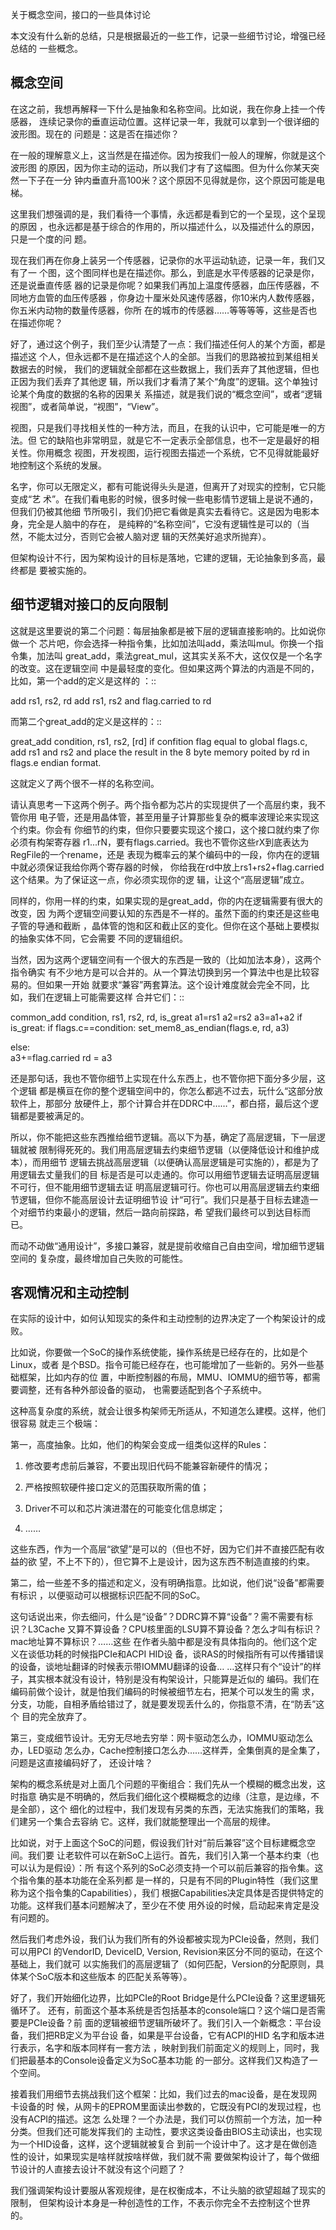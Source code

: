     
关于概念空间，接口的一些具体讨论

本文没有什么新的总结，只是根据最近的一些工作，记录一些细节讨论，增强已经总结的
一些概念。

## 概念空间
在这之前，我想再解释一下什么是抽象和名称空间。比如说，我在你身上挂一个传感器，
连续记录你的垂直运动位置。这样记录一年，我就可以拿到一个很详细的波形图。现在的
问题是：这是否在描述你？

在一般的理解意义上，这当然是在描述你。因为按我们一般人的理解，你就是这个波形图
的原因，因为你主动的运动，所以我们才有了这幅图。但为什么你某天突然一下子在一分
钟内垂直升高100米？这个原因不见得就是你，这个原因可能是电梯。

这里我们想强调的是，我们看待一个事情，永远都是看到它的一个呈现，这个呈现的原因
，也永远都是基于综合的作用的，所以描述什么，以及描述什么的原因，只是一个度的问
题。

现在我们再在你身上装另一个传感器，记录你的水平运动轨迹，记录一年，我们又有了一
个图，这个图同样也是在描述你。那么，到底是水平传感器的记录是你，还是说垂直传感
器的记录是你呢？如果我们再加上温度传感器，血压传感器，不同地方血管的血压传感器
，你身边十厘米处风速传感器，你10米内人数传感器，你五米内动物的数量传感器，你所
在的城市的传感器……等等等等，这些是否也在描述你呢？

好了，通过这个例子，我们至少认清楚了一点：我们描述任何人的某个方面，都是描述这
个人，但永远都不是在描述这个人的全部。当我们的思路被拉到某组相关数据去的时候，
我们的逻辑就全部都在这些数据上，我们丢弃了其他逻辑，但也正因为我们丢弃了其他逻
辑，所以我们才看清了某个“角度”的逻辑。这个单独讨论某个角度的数据的名称的因果关
系描述，就是我们说的“概念空间”，或者“逻辑视图”，或者简单说，“视图”，“View”。

视图，只是我们寻找相关性的一种方法，而且，在我的认识中，它可能是唯一的方法。但
它的缺陷也非常明显，就是它不一定表示全部信息，也不一定是最好的相关性。你用概念
视图，开发视图，运行视图去描述一个系统，它不见得就能最好地控制这个系统的发展。

名字，你可以无限定义，都有可能说得头头是道，但离开了对现实的控制，它只能变成“艺
术”。在我们看电影的时候，很多时候一些电影情节逻辑上是说不通的，但我们仍被其他细
节所吸引，我们仍把它看做是真实去看待它。这是因为电影本身，完全是人脑中的存在，
是纯粹的“名称空间”，它没有逻辑性是可以的（当然，不能太过分，否则它会被人脑对逻
辑的天然美好追求所抛弃）。

但架构设计不行，因为架构设计的目标是落地，它建的逻辑，无论抽象到多高，最终都是
要被实施的。

## 细节逻辑对接口的反向限制
这就是这里要说的第二个问题：每层抽象都是被下层的逻辑直接影响的。比如说你做一个
芯片吧，你会选择一种指令集，比如加法叫add，乘法叫mul。你换一个指令集，加法叫
great_add，乘法great_mul，这其实关系不大，这仅仅是一个名字的改变。这在逻辑空间
中是最轻度的变化。但如果这两个算法的内涵是不同的，比如，第一个add的定义是这样的
：::

  add rs1, rs2, rd
  add rs1, rs2 and flag.carried to rd

而第二个great_add的定义是这样的：::

  great_add condition, rs1, rs2, [rd]
  if confition flag equal to global flags.c, add rs1 and rs2 and
  place the result in the 8 byte memory poited by rd in flags.e
  endian format.

这就定义了两个很不一样的名称空间。

请认真思考一下这两个例子。两个指令都为芯片的实现提供了一个高层约束，我不管你用
电子管，还是用晶体管，甚至用量子计算那些复杂的概率波理论来实现这个约束。你会有
你细节的约束，但你只要要实现这个接口，这个接口就约束了你必须有构架寄存器
r1...rN，要有flags.carried。我也不管你这些rX到底表达为RegFile的一个rename，还是
表现为概率云的某个编码中的一段，你内在的逻辑中就必须保证我给你两个寄存器的时候，
你给我在rd中放上rs1+rs2+flag.carried这个结果。为了保证这一点，你必须实现你的逻
辑，让这个“高层逻辑”成立。

同样的，你用一样的约束，如果实现的是great_add，你的内在逻辑需要有很大的改变，因
为两个逻辑空间要认知的东西是不一样的。虽然下面的约束还是这些电子管的导通和截断
，晶体管的饱和区和截止区的变化。但你在这个基础上要模拟的抽象实体不同，它会需要
不同的逻辑组织。

当然，因为这两个逻辑空间有一个很大的东西是一致的（比如加法本身），这两个指令确实
有不少地方是可以合并的。从一个算法切换到另一个算法中也是比较容易的。但如果一开始
就要求“兼容”两套算法。这个设计难度就会完全不同，比如，我们在逻辑上可能需要这样
合并它们：::

  common_add condition, rs1, rs2, rd, is_great
  a1=rs1
  a2=rs2
  a3=a1+a2
  if is_great:
  if flags.c==condition:
  set_mem8_as_endian(flags.e, rd, a3)

  else:        
  a3+=flag.carried
  rd = a3

还是那句话，我也不管你细节上实现在什么东西上，也不管你把下面分多少层，这个逻辑
都是横亘在你的整个逻辑空间中的，你怎么都逃不过去，玩什么“这部分放软件上，那部分
放硬件上，那个计算合并在DDRC中……”，都白搭，最后这个逻辑都是要被满足的。

所以，你不能把这些东西推给细节逻辑。高以下为基，确定了高层逻辑，下一层逻辑就被
限制得死死的。我们用高层逻辑去约束细节逻辑（以便降低设计和维护成本），而用细节
逻辑去挑战高层逻辑（以便确认高层逻辑是可实施的），都是为了用逻辑去丈量我们的目
标是否是可以走通的。你可以用细节逻辑去证明高层逻辑不可行，但不能用细节逻辑去证
明高层逻辑可行。你也可以用高层逻辑去约束细节逻辑，但你不能高层设计去证明细节设
计“可行”。我们只是基于目标去建造一个对细节约束最小的逻辑，然后一路向前探路，希
望我们最终可以到达目标而已。

而动不动做“通用设计”，多接口兼容，就是提前收缩自己自由空间，增加细节逻辑空间的
复杂度，最终增加自己失败的可能性。

## 客观情况和主动控制
在实际的设计中，如何认知现实的条件和主动控制的边界决定了一个构架设计的成败。

比如说，你要做一个SoC的操作系统使能，操作系统是已经存在的，比如是个Linux，或者
是个BSD。指令可能已经存在，也可能增加了一些新的。另外一些基础框架，比如内存的位
置，中断控制器的布局，MMU、IOMMU的细节等，都需要调整，还有各种外部设备的驱动，
也需要适配到各个子系统中。

这种高复杂度的系统，就会让很多构架师无所适从，不知道怎么建模。这样，他们很容易
就走三个极端：

第一，高度抽象。比如，他们的构架会变成一组类似这样的Rules：

1. 修改要考虑前后兼容，不要出现旧代码不能兼容新硬件的情况；

2. 严格按照软硬件接口定义的范围获取所需的值；

3. Driver不可以和芯片演进潜在的可能变化信息绑定；

4. ……

这些东西，作为一个高层“欲望”是可以的（但也不好，因为它们并不直接匹配有收益的欲
望，不上不下的），但它算不上是设计，因为这东西不制造直接的约束。

第二，给一些差不多的描述和定义，没有明确指意。比如说，他们说“设备”都需要有标识
，以便驱动可以根据标识匹配不同的SoC。

这句话说出来，你去细问，什么是“设备”？DDRC算不算“设备”？需不需要有标识？L3Cache
又算不算设备？CPU核里面的LSU算不算设备？怎么才叫有标识？mac地址算不算标识？……这些
在作者头脑中都是没有具体指向的。他们这个定义在谈低功耗的时候指PCIe和ACPI HID设
备，谈RAS的时候指所有可以传播错误的设备，谈地址翻译的时候表示带IOMMU翻译的设备…
…这样只有个“设计”的样子，其实根本就没有设计，特别是没有构架设计，只能算是近似的
编码。我们在编码前做个设计，就是怕我们编码的时候被细节左右，把某个可以发生的需
求，分支，功能，自相矛盾给错过了，就是要发现丢什么的，你指意不清，在“防丢”这个
目的完全放弃了。

第三，变成细节设计。无穷无尽地去穷举：网卡驱动怎么办，IOMMU驱动怎么办，LED驱动
怎么办，Cache控制接口怎么办……这样弄，全集倒真的是全集了，问题是这直接编码好了，
还设计啥？

架构的概念系统是对上面几个问题的平衡组合：我们先从一个模糊的概念出发，这时指意
确实是不明确的，然后我们细化这个模糊概念的边缘（注意，是边缘，不是全部），这个
细化的过程中，我们发现有另类的东西，无法实施我们的策略，我们建另一个集合去容纳
它。这样，我们就能整理出一个高层的规律。

比如说，对于上面这个SoC的问题，假设我们针对“前后兼容”这个目标建概念空间。我们要
让老软件可以在新SoC上运行。首先，我们引入第一个基本约束（也可以认为是假设）：所
有这个系列的SoC必须支持一个可以前后兼容的指令集。这个指令集的基本功能在全系列都
是一样的，只是有不同的Plugin特性（我们这里称为这个指令集的Capabilities），我们
根据Capabilities决定具体是否提供特定的功能。这样我们基本问题解决了，至少在不使
用外设的时候，启动起来肯定是没有问题的。

然后我们考虑外设，我们认为我们所有的外设都被实现为PCIe设备，然则，我们可以用PCI
的VendorID, DeviceID, Version, Revision来区分不同的驱动，在这个基础上，我们就可
以实施我们的高层逻辑了（如何匹配，Version的分配原则，具体某个SoC版本和这些版本
的匹配关系等等）。

好了，我们开始细化边界，比如PCIe的Root Bridge是什么PCIe设备？这里逻辑死循环了。
还有，前面这个基本系统是否包括基本的console端口？这个端口是否需要是PCIe设备？前
面的逻辑被细节逻辑所破坏了。我们引入一个新概念：平台设备，我们把RB定义为平台设
备，如果是平台设备，它有ACPI的HID 名字和版本进行表示，名字和版本同样有一套方法
，映射到我们前面定义的规则上，同时，我们把最基本的Console设备定义为SoC基本功能
的一部分。这样我们又构造了一个空间。

接着我们用细节去挑战我们这个框架：比如，我们过去的mac设备，是在发现网卡设备的时
候，从网卡的EPROM里面读出参数的，它既没有PCI的发现过程，也没有ACPI的描述。这怎
么处理？一个办法是，我们可以仿照前一个方法，加一种分类。但我们还可能发挥我们的
主动性，要求这类设备由BIOS主动读出，也实现为一个HID设备，这样，这个逻辑就被复合
到前一个设计中了。这才是在做创造性的设计，如果现实是啥样就按啥样做，我们就不需
要做架构设计了，每个做细节设计的人直接去设计不就没有这个问题了？

我们强调架构设计要服从客观规律，是在权衡成本，不让头脑的欲望超越了现实的限制，
但架构设计本身是一种创造性的工作，不表示你完全不去控制这个世界的。
